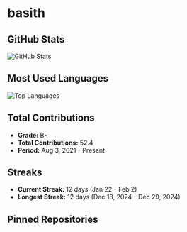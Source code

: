 # basith

## GitHub Stats
![GitHub Stats](https://github-readme-stats.vercel.app/api?username=basith-04&show_icons=true&theme=radical)

## Most Used Languages
![Top Languages](https://github-readme-stats.vercel.app/api/top-langs/?username=basith-04&layout=compact&theme=radical)

## Total Contributions
- **Grade:** B-
- **Total Contributions:** 52.4
- **Period:** Aug 3, 2021 - Present

## Streaks
- **Current Streak:** 12 days (Jan 22 - Feb 2)
- **Longest Streak:** 12 days (Dec 18, 2024 - Dec 29, 2024)

## Pinned Repositories
<!-- You can manually pin repositories on your GitHub profile and mention them here -->
